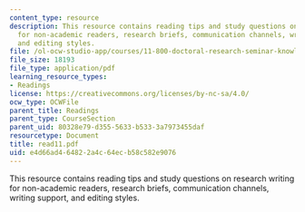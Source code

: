```yaml
---
content_type: resource
description: This resource contains reading tips and study questions on research writing
  for non-academic readers, research briefs, communication channels, writing support,
  and editing styles.
file: /ol-ocw-studio-app/courses/11-800-doctoral-research-seminar-knowledge-in-the-public-arena-spring-2007/e4d66ad464822a4c64ecb58c582e9076_read11.pdf
file_size: 18193
file_type: application/pdf
learning_resource_types:
- Readings
license: https://creativecommons.org/licenses/by-nc-sa/4.0/
ocw_type: OCWFile
parent_title: Readings
parent_type: CourseSection
parent_uid: 80328e79-d355-5633-b533-3a7973455daf
resourcetype: Document
title: read11.pdf
uid: e4d66ad4-6482-2a4c-64ec-b58c582e9076
---
```

This resource contains reading tips and study questions on research writing for non-academic readers, research briefs, communication channels, writing support, and editing styles.